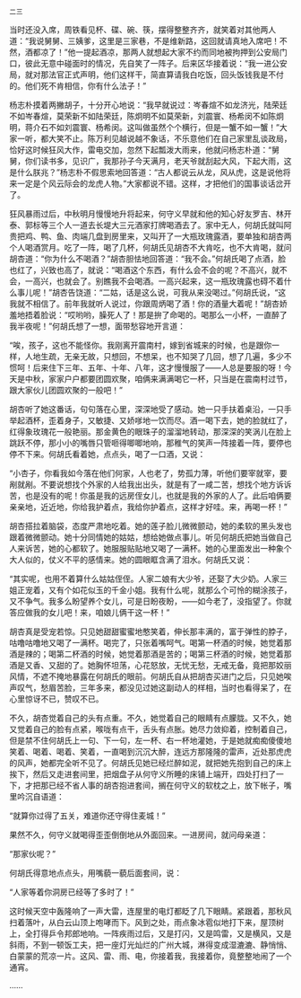     二三 

   当时还没入席，周铁看见杯、碟、碗、筷，摆得整整齐齐，就笑着对其他两人道：“我说舅舅、三姨爹，这里是三家巷，不是维新路，这回就请真地入席吧！不然，酒都凉了！”他一提起酒凉，那两人就想起大家不约而同地被拘押到公安局门口，彼此无意中碰面时的情况，先自笑了一阵子。后来区华接着说：“我一进公安局，就对那法官正式声明，他们这样干，简直算请我白吃饭，回头饭钱我是不付的。他们死不肯相信，你有什么法子！”

   杨志朴摸着两撇胡子，十分开心地说：“我早就说过：岑春煊不如龙济光，陆荣廷不如岑春煊，莫荣新不如陆荣廷，陈炯明不如莫荣新，刘震寰、杨希闵不如陈炯明，蒋介石不如刘震寰、杨希闵。这叫做虽然个个横行，但是一蟹不如一蟹！”大家一听，都大笑不止。陈万利见越说越不象话，不乐意他们在自己家里乱谈政局，恰好这时候狂风大作，雷电交加，忽然下起瓢泼大雨来，他就问杨志朴道：“舅舅，你们读书多，见识广，我那孙子今天满月，老天爷就刮起大风，下起大雨，这是什么朕兆？”杨志朴不假思索地回答道：“古人都说云从龙，风从虎，这是说他将来一定是个风云际会的龙虎人物。”大家都说不错。这样，才把他们的国事谈话岔开了。

   狂风暴雨过后，中秋明月慢慢地升将起来，何守义早就和他的知心好友罗吉、林开泰、郭标等三个人一道去长堤大三元酒家打牌喝酒去了。家中无人，何胡氏就叫阿贵把鸡、鸭、鱼、肉端几盘到房里来，又叫开了一大瓶玫瑰露酒，要单独和胡杏两个人喝酒赏月。吃了一阵，喝了几杯，何胡氏见胡杏不大肯吃，也不大肯喝，就问胡杏道：“你为什么不喝酒？”胡杏胆怯地回答道：“我不会。”何胡氏喝了点酒，脸也红了，兴致也高了，就说：“喝酒这个东西，有什么会不会的呢？不高兴，就不会，一高兴，也就会了。别瞧我不会喝酒。一高兴起来，这一瓶玫瑰露也碍不着什么事儿呢！”胡杏告饶道：“二姑，话是这么说，可我从来没喝过。”何胡氏说，“这我就不相信了。前年我就听人说过，你跟周炳喝了酒！你的酒量大着呢！”胡杏娇羞地捂着脸说：“哎哟哟，臊死人了！那是拚了命喝的。喝那么一小杯，一直醉了我半夜呢！”何胡氏想了一想，面带愁容地开言道：

   “唉，孩子，这也不能怪你。我刚离开震南村，嫁到省城来的时候，也是跟你一样，人地生疏，无亲无故，只想回，不想呆，也不知哭了几回，想了几遍，多少不惯呵！后来住下三年、五年、十年、八年，这才慢慢服了——人总是要服的呀！今天是中秋，家家户户都要团圆欢聚，咱俩来满满喝它一杯，只当是在震南村过节，跟大家伙儿团圆欢聚的一般吧！”

   胡杏听了她这番话，句句落在心里，深深地受了感动。她一只手扶着桌沿，一只手举起酒杯，歪着身子，又敏捷、又娇嗲地一饮而尽。酒一喝下去，她的脸就红了，红得象玫瑰花一般艳丽。那金黄色的眼珠子的溜溜地转动，那深深的笑涡儿在脸上跳跃不停，那小小的嘴唇只管咂得唧唧地响，那稚气的笑声一阵接着一阵，要停也停不下来。何胡氏看着她，点点头，喝了一口酒，又说：

   “小杏子，你看我如今落在他们何家，人也老了，势孤力薄，听他们要宰就宰，要剐就剐。不要说想找个外家的人给我出出头，就是有了一咸二苦，想找个地方诉诉苦，也是没有的呢！你虽是我的远房侄女儿，也就是我的外家的人了。此后咱俩要亲亲地，近近地，你给我护着点，我给你护着点，这样才好哇。来，再喝一杯！”

   胡杏搭拉着脑袋，态度严肃地吃着。她的莲子脸儿微微颤动，她的柔软的黑头发也跟着微微颤动。她十分同情她的姑姑，想给她做点事儿。听见何胡氏把她当做自己人来诉苦，她的心都软了。她服服贴贴地又喝了一满杯。她的心里面发出一种象个大人似的，仗义不平的感情来。她的圆眼眶含满了泪水。何胡氏又说：

   “其实呢，也用不着算什么姑姑侄侄。人家二娘有大少爷，还娶了大少奶。人家三姐正宠着，又有个如花似玉的千金小姐。我有什么呢，就那么个可怜的糊涂孩子，又不争气。我多么盼望养个女儿，可是日盼夜盼，——如今老了，没指望了。你就答应做我的女儿吧！来，咱娘儿俩干这一杯！”

   胡杏真是受宠若惊。只见她甜甜蜜蜜地憨笑着，伸长那丰满的，富于弹性的脖子，咕噜咕噜地又喝了一满杯。喝完了，只张着嘴呵气。喝第一杯酒的时候，她觉着那酒是辣的；喝第二杯酒的时候，她觉着那酒是苦的；喝第三杯酒的时候，她觉着那酒是又香、又甜的了。她胸怀坦荡，心花怒放，无忧无愁，无戒无备，竟把那姣丽风情，不遮不掩地暴露在何胡氏的眼前。何胡氏自从把胡杏买进门之后，只见她唉声叹气，愁眉苦脸，三年多来，都没见过她这副动人的样相，当时也看得呆了，在心里惊讶不已，赞叹不已。

   不久，胡杏觉着自己的头有点重。不久，她觉着自己的眼睛有点朦胧。又不久，她又觉着自己的脸有点紧，喉咙有点干，舌头有点胀。她尽力敛抑着，控制着自己，但是禁不住何胡氏上一句、下一句，左一杯、右一杯地灌她，于是她就痴痴傻傻地笑着、喝着、喝着、笑着，一直喝到沉沉大醉，连远方那隆隆的雷声，近处那虎虎的风声，她都完全听不见了。何胡氏见她已经烂醉如泥，就把她先抱到自己的床上挨下，然后又走进套间里，把烟盘子从何守义所睡的床铺上端开，四处打扫了一下，才把那已经不省人事的胡杏抱进套间，搁在何守义的软枕之上，放下帐子，嘴里吟沉自语道：

   “就算你过得了五关，难道你还守得住麦城！”

   果然不久，何守义就喝得歪歪倒倒地从外面回来。一进房间，就问母亲道：

   “那家伙呢？”

   何胡氏得意地点点头，用嘴藐一藐后面套间，说：

   “人家等着你洞房已经等了多时了！”

   这时候天空中轰隆响了一声大雷，连屋里的电灯都眨了几下眼睛。紧跟着，那秋风扫着落叶，从白云山顶上咆哮而下。风到之处，雨点象冰雹似地打下来，屋顶树上，全打得乒令邦郎地响。一阵疾雨过后，又是打闪，又是鸣雷，又是横风，又是斜雨，不到一顿饭工夫，把一座灯光灿烂的广州大城，淋得变成湿漉漉、静悄悄、白蒙蒙的荒凉一片。这风、雷、雨、电，你接着我，我接着你，竟整整地闹了一个通宵。

   ……

